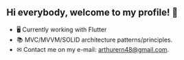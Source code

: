 ## Hi everybody, welcome to my profile! 👋


- 🖥 Currently working with Flutter
- 📚 MVC/MVVM/SOLID architecture patterns/principles.
- ✉ Contact me on my e-mail: arthurern48@gmail.com.
  
##


